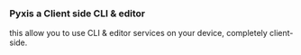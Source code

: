 ### Pyxis a Client side CLI & editor

this allow you to use CLI & editor services on your device, completely client-side.

